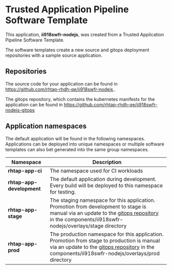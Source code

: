 # Trusted Application Pipeline Software Template

This application, **ii918swfr-nodejs**, was created from a Trusted Application Pipeline Software Template.

The software templates create a new source and gitops deployment repositories with a sample source application. 

## Repositories

The source code for your application can be found in [https://github.com/rhtap-rhdh-qe/ii918swfr-nodejs ](https://github.com/rhtap-rhdh-qe/ii918swfr-nodejs ).
 
The gitops repository, which contains the kubernetes manifests for the application can be found in 
[https://github.com/rhtap-rhdh-qe/ii918swfr-nodejs-gitops ](https://github.com/rhtap-rhdh-qe/ii918swfr-nodejs-gitops ) 

## Application namespaces 

The default application will be found in the following namespaces. Applications can be deployed into unique namespaces or multiple software templates can also bet generated into the same group namespaces.  

|  Namespace   |  Description   |  
| -------- | -------- |
| **rhtap-app-ci** | The namespace used for CI workloads |
| **rhtap-app-development** | The default application during development. Every build will be deployed to this namespace for testing. |
| **rhtap-app-stage** | The staging namespace for this application. Promotion from development to stage is manual via an update to the [gitops repository](https://github.com/rhtap-rhdh-qe/ii918swfr-nodejs-gitops ) in the components/ii918swfr-nodejs/overlays/stage directory |
| **rhtap-app-prod** | The production namespace for this application. Promotion from stage to production is manual via an update to the [gitops repository](https://github.com/rhtap-rhdh-qe/ii918swfr-nodejs-gitops ) in the components/ii918swfr-nodejs/overlays/prod directory |